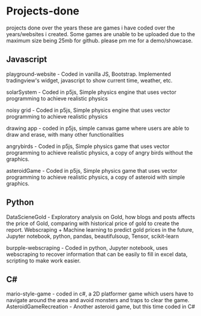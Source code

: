 # Projects-done
projects done over the years
these are games i have coded over the years/websites i created. 
Some games are unable to be uploaded due to the maximum size being 25mb for github. please pm me for a demo/showcase.

Javascript 
-------------------------------------
playground-website - Coded in vanilla JS, Bootstrap. Implemented tradingview's widget, javascript to show current time, weather, etc.

solarSystem - Coded in p5js, Simple physics engine that uses vector programming to achieve realistic physics

noisy grid - Coded in p5js, Simple physics engine that uses vector programming to achieve realistic physics

drawing app - coded in p5js, simple canvas game where users are able to draw and erase, with many other functionalities

angrybirds - Coded in p5js, Simple physics game that uses vector programming to achieve realistic physics, a copy of angry birds without the graphics.

asteroidGame - Coded in p5js, Simple physics game that uses vector programming to achieve realistic physics, a copy of asteroid with simple graphics.

Python
-------------------------------------
DataScieneGold - Exploratory analysis on Gold, how blogs and posts affects the price of Gold, comparing with historical price of gold to create the report. Webscraping + Machine learning to predict gold prices in the future, Jupyter notebook, python, pandas, beautifulsoup, Tensor, scikit-learn

burpple-webscraping - Coded in python, Jupyter notebook, uses webscraping to recover information that can be easily to fill in excel data, scripting to make work easier.

C#
-------------------------------------
mario-style-game - coded in c#, a 2D platformer game which users have to navigate around the area and avoid monsters and traps to clear the game.
AsteroidGameRecreation - Another asteroid game, but this time coded in C#
